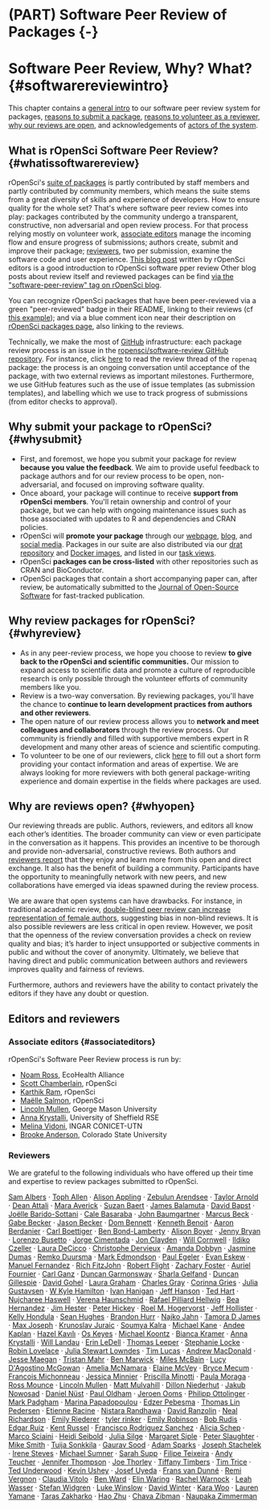 #  (PART) Software Peer Review of Packages {-}

# Software Peer Review, Why? What? {#softwarereviewintro}

<div class="summaryblock">
<p>This chapter contains a <a href="#whatissoftwarereview">general intro</a> to our software peer review system for packages, <a href="#whysubmit">reasons to submit a package</a>, <a href="#whyreview">reasons to volunteer as a reviewer</a>, <a href="#whyopen">why our reviews are open</a>, and acknowledgements of <a href="#editors-and-reviewers">actors of the system</a>.</p>
</div>

## What is rOpenSci Software Peer Review? {#whatissoftwarereview}

rOpenSci's [suite of packages](https://ropensci.org/packages/) is partly contributed by staff members and partly contributed by community members, which means the suite stems from a great diversity of skills and experience of developers. How to ensure quality for the whole set? That's where software peer review comes into play: packages contributed by the community undergo a transparent, constructive, non adversarial and open review process. For that process relying mostly on volunteer work, [associate editors](#associateditors) manage the incoming flow and ensure progress of submissions; authors create, submit and improve their package; [reviewers](#reviewers), two per submission, examine the software code and user experience. [This blog post](https://www.numfocus.org/blog/how-ropensci-uses-code-review-to-promote-reproducible-science/) written by rOpenSci editors is a good introduction to rOpenSci software pper review  Other blog posts about review itself and reviewed packages can be find [via the "software-peer-review" tag on rOpenSci blog](https://ropensci.org/tags/software-peer-review/).

You can recognize rOpenSci packages that have been peer-reviewed via a green "peer-reviewed" badge in their README, linking to their reviews (cf [this example](https://github.com/ropensci/restez#locally-query-genbank-)); and via a blue comment icon near their description on [rOpenSci packages page](https://ropensci.org/packages/), also linking to the reviews.

Technically, we make the most of [GitHub](https://github.com/) infrastructure: each package review process is an issue in the [ropensci/software-review GitHub repository](https://github.com/ropensci/software-review/). For instance, click [here](https://github.com/ropensci/software-review/issues/24) to read the review thread of the `ropenaq` package: the process is an ongoing conversation until acceptance of the package, with two external reviews as important milestones. Furthermore, we use GitHub features such as the use of issue templates (as submission templates), and labelling which we use to track progress of submissions (from editor checks to approval).

## Why submit your package to rOpenSci? {#whysubmit}

-   First, and foremost, we hope you submit your package for review **because you value the feedback**.  We aim to provide useful feedback to package authors and for our review process to be open, non-adversarial, and focused on improving software quality.
-   Once aboard, your package will continue to receive **support from rOpenSci members**.  You'll retain ownership and control of your package, but we can help with ongoing maintenance issues such as those associated with updates to R and dependencies and CRAN policies.
-   rOpenSci will **promote your package** through our [webpage](https://ropensci.org/packages/), [blog](https://ropensci.org/blog/), and [social media](https://twitter.com/ropensci).  Packages in our suite are also distributed via our [drat repository](http://packages.ropensci.org/) and [Docker images](https://hub.docker.com/r/rocker/ropensci/), and listed in our [task views](https://github.com/search?utf8=%E2%9C%93&q=user%3Aropensci+%22task+view%22&type=Repositories&ref=searchresults).
-   rOpenSci **packages can be cross-listed** with other repositories such as CRAN and BioConductor.
-   rOpenSci packages that contain a short accompanying paper can, after review, be automatically submitted to the [Journal of Open-Source Software](http://joss.theoj.org/) for fast-tracked publication.

## Why review packages for rOpenSci? {#whyreview}

-   As in any peer-review process, we hope you choose to review **to give back to the rOpenSci and scientific communities.**  Our mission to expand access to scientific data and promote a culture of reproducible research is only possible through the volunteer efforts of community members like you.
-   Review is a two-way conversation. By reviewing packages, you'll have the chance to **continue to learn development practices from authors and other reviewers**.
-   The open nature of our review process allows you to **network and meet colleagues and collaborators** through the review process. Our community is friendly and filled with supportive members expert in R development and many other areas of science and scientific computing.
-   To volunteer to be one of our reviewers, click [here](https://ropensci.org/onboarding/) to fill out a short form providing your contact information and areas of expertise. We are always looking for more reviewers with both general package-writing experience and domain expertise in the fields where packages are used.


## Why are reviews open? {#whyopen}

Our reviewing threads are public. Authors, reviewers, and editors all know each other’s identities. The broader community can view or even participate in the conversation as it happens. This provides an incentive to be thorough and provide non-adversarial, constructive reviews. Both authors and [reviewers report](https://ropensci.org/tags/reviewer/) that they enjoy and learn more from this open and direct exchange. It also has the benefit of building a community. Participants have the opportunity to meaningfully network with new peers, and new collaborations have emerged via ideas spawned during the review process.

We are aware that open systems can have drawbacks. For instance, in traditional academic review, [double-blind peer review can increase representation of female authors](https://www.sciencedirect.com/science/article/pii/S0169534707002704), suggesting bias in non-blind reviews. It is also possible reviewers are less critical in open review. However, we posit that the openness of the review conversation provides a check on review quality and bias; it’s harder to inject unsupported or subjective comments in public and without the cover of anonymity. Ultimately, we believe that having direct and public communication between authors and reviewers improves quality and fairness of reviews.

Furthermore, authors and reviewers have the ability to contact privately the editors if they have any doubt or question.


## Editors and reviewers

### Associate editors {#associateditors}

rOpenSci's Software Peer Review process is run by:

* [Noam Ross](https://github.com/noamross), EcoHealth Alliance
* [Scott Chamberlain](https://github.com/sckott), rOpenSci
* [Karthik Ram](https://github.com/karthik), rOpenSci
* [Maëlle Salmon](https://github.com/maelle), rOpenSci
* [Lincoln Mullen](https://github.com/lmullen), George Mason University
* [Anna Krystalli](https://github.com/annakrystalli), University of Sheffield RSE
* [Melina Vidoni](https://github.com/melvidoni), INGAR CONICET-UTN
* [Brooke Anderson](https://github.com/geanders), Colorado State University


### Reviewers

We are grateful to the following individuals who have offered up their time and expertise to review packages submitted to rOpenSci.

[Sam Albers](https://github.com/boshek) · [Toph Allen](https://github.com/toph-allen) · [Alison Appling](https://github.com/aappling-usgs) · [Zebulun Arendsee](https://github.com/arendsee) · [Taylor Arnold](https://github.com/statsmaths) · [Dean Attali](https://github.com/daattali) · [Mara Averick](https://github.com/batpigandme) · [Suzan Baert](https://github.com/suzanbaert) · [James Balamuta](https://github.com/coatless) · [David Bapst](https://github.com/dwbapst) · [Joëlle Barido-Sottani](https://github.com/bjoelle) · [Cale Basaraba](https://github.com/calebasaraba) · [John Baumgartner](https://github.com/johnbaums) · [Marcus Beck](https://github.com/fawda123) · [Gabe Becker](https://github.com/gmbecker) · [Jason Becker](https://github.com/jsonbecker) · [Dom Bennett](https://github.com/DomBennett) · [Kenneth Benoit](https://github.com/kbenoit) · [ Aaron Berdanier](https://github.com/berdaniera) · [Carl Boettiger](https://github.com/cboettig) · [Ben Bond-Lamberty](https://github.com/bpbond) · [Alison Boyer](https://github.com/alisonboyer) · [Jenny Bryan](https://github.com/jennybc) · [Lorenzo Busetto](https://github.com/lbusett) · [Jorge Cimentada](https://github.com/cimentadaj) · [Jon Clayden](https://github.com/jonclayden) · [Will Cornwell](https://github.com/wcornwell) · [Ildiko Czeller](https://github.com/czeildi) · [Laura DeCicco](https://github.com/ldecicco-usgs) · [Christophe Dervieux](https://github.com/cderv) · [Amanda Dobbyn](https://github.com/aedobbyn) · [Jasmine Dumas](https://github.com/jasdumas) · [Remko Duursma](https://github.com/RemkoDuursma) · [Mark Edmondson](https://github.com/MarkEdmondson1234) · [Paul Egeler](https://github.com/pegeler) · [Evan Eskew](https://github.com/eveskew) · [Manuel Fernandez](https://github.com/manuramon) · [Rich FitzJohn](https://github.com/richfitz) · [Robert Flight](https://github.com/rmflight) · [Zachary Foster](https://github.com/zachary-foster) · [Auriel Fournier](https://github.com/aurielfournier) · [Carl Ganz](https://github.com/carlganz) · [Duncan Garmonsway](https://github.com/nacnudus) · [Sharla Gelfand](https://github.com/sharlagelfand) · [Duncan Gillespie](https://github.com/dosgillespie) · [David Gohel](https://github.com/davidgohel) · [Laura Graham](https://github.com/laurajanegraham) · [Charles Gray](https://github.com/softloud) · [Corinna Gries](https://github.com/cgries) · [Julia Gustavsen](https://github.com/joolia) · [W Kyle Hamilton](https://github.com/kylehamilton) · [Ivan Hanigan](https://github.com/ivanhanigan) · [Jeff Hanson](https://github.com/jeffreyhanson) · [Ted Hart](https://github.com/emhart) · [Nujcharee Haswell](https://github.com/nujcharee) · [Verena Haunschmid](https://github.com/expectopatronum) · [Rafael Pilliard Hellwig](https://github.com/rtaph) · [Bea Hernandez](https://github.com/chucheria) · [Jim Hester](https://github.com/jimhester) · [Peter Hickey](https://github.com/PeteHaitch) · [Roel M. Hogervorst](https://github.com/rmhogervorst) · [Jeff Hollister](https://github.com/jhollist) · [Kelly Hondula](https://github.com/khondula ) · [Sean Hughes](https://github.com/seaaan) · [Brandon Hurr](https://github.com/bhive01) · [Najko Jahn](https://github.com/njahn82) · [Tamora D James](https://github.com/tdjames1) · [Max Joseph](https://github.com/mbjoseph) · [Krunoslav Juraic](https://github.com/kjuraic) · [Soumya Kalra](https://github.com/sokal1456) · [Michael Kane](https://github.com/kaneplusplus) · [Andee Kaplan](https://github.com/andeek) · [Hazel Kavılı](https://github.com/UniversalTourist) · [Os Keyes](https://github.com/Ironholds) · [Michael Koontz](https://github.com/mikoontz) · [Bianca Kramer](https://github.com/bmkramer) · [Anna Krystalli](https://github.com/annakrystalli) · [Will Landau](https://github.com/wlandau) · [Erin LeDell](https://github.com/ledell) · [Thomas Leeper](https://github.com/leeper) · [Stephanie Locke](https://github.com/stephlocke) · [Robin Lovelace](https://github.com/Robinlovelace) · [Julia Stewart Lowndes](https://github.com/jules32) · [Tim Lucas](https://github.com/timcdlucas) · [Andrew MacDonald](https://github.com/aammd) · [Jesse Maegan](https://github.com/kierisi) · [Tristan Mahr](https://github.com/tjmahr) · [Ben Marwick](https://github.com/benmarwick) · [Miles McBain](https://github.com/milesmcbain) · [Lucy D'Agostino McGowan](https://github.com/LucyMcGowan) · [Amelia McNamara](https://github.com/ameliamn) · [Elaine McVey](https://github.com/eamcvey) · [Bryce Mecum](https://github.com/amoeba) · [Francois Michonneau](https://github.com/fmichonneau) · [Jessica Minnier](https://github.com/jminnier) · [Priscilla Minotti](https://github.com/pmnatural) · [Paula Moraga](https://github.com/Paula-Moraga) · [Ross Mounce](https://github.com/rossmounce) · [Lincoln Mullen](https://github.com/lmullen) · [Matt Mulvahill](https://github.com/mmulvahill) · [Dillon Niederhut](https://github.com/deniederhut) · [Jakub Nowosad](https://github.com/Nowosad) · [Daniel Nüst](https://github.com/nuest) · [Paul Oldham](https://github.com/poldham) · [Jeroen Ooms](https://github.com/jeroen) · [Philipp Ottolinger](https://github.com/ottlngr) · [Mark Padgham](https://github.com/mpadge) · [Marina Papadopoulou](https://github.com/marinapapa) · [Edzer Pebesma](https://github.com/edzer) · [Thomas Lin Pedersen](https://github.com/thomasp85) · [Etienne Racine](https://github.com/etiennebr) · [Nistara Randhawa](https://github.com/nistara) · [David Ranzolin](https://github.com/daranzolin) · [Neal Richardson](https://github.com/nealrichardson) · [Emily Riederer](https://github.com/emilyriederer) · [tyler rinker](https://github.com/trinker) · [Emily Robinson](https://github.com/robinsones) · [Bob Rudis](https://github.com/hrbrmstr) · [Edgar Ruiz](https://github.com/edgararuiz) · [Kent Russel](https://github.com/timelyportfolio) · [Francisco Rodriguez Sanchez](https://github.com/Pakillo) · [Alicia Schep](https://github.com/AliciaSchep) · [Marco Sciaini](https://github.com/marcosci) · [Heidi Seibold](https://github.com/HeidiSeibold) · [Julia Silge](https://github.com/juliasilge) · [Margaret Siple](https://github.com/mcsiple) · [Peter Slaughter](https://github.com/gothub) · [Mike Smith](https://github.com/grimbough) · [Tuija Sonkkila](https://github.com/tts) · [Gaurav Sood](https://github.com/soodoku) · [Adam Sparks](https://github.com/adamhsparks) · [Joseph Stachelek](https://github.com/jsta) · [Irene Steves](https://github.com/isteves) · [Michael Sumner](https://github.com/mdsumner) · [Sarah Supp](https://github.com/sarahsupp) · [Filipe Teixeira](https://github.com/FilipeamTeixeira) · [Andy Teucher](https://github.com/ateucher) · [Jennifer Thompson](https://github.com/jenniferthompson) · [Joe Thorley](https://github.com/joethorley) · [Tiffany Timbers](https://github.com/ttimbers) · [Tim Trice](https://github.com/timtrice) · [Ted Underwood](https://github.com/tedunderwood) · [Kevin Ushey](https://github.com/kevinushey) · [Josef Uyeda](https://github.com/uyedaj) · [Frans van Dunné](https://github.com/FvD) · [Remi Vergnon](https://github.com/remsamp) · [Claudia Vitolo](https://github.com/cvitolo) · [Ben Ward](https://github.com/BenJWard) · [Elin Waring](https://github.com/elinw) · [Rachel Warnock](https://github.com/rachelwarnock) · [Leah Wasser](https://github.com/lwasser) · [Stefan Widgren](https://github.com/stewid) · [Luke Winslow](https://github.com/lawinslow) · [David Winter](https://github.com/dwinter) · [Kara Woo](https://github.com/karawoo) · [Lauren Yamane](https://github.com/layamane) · [Taras Zakharko](https://github.com/tzakharko) · [Hao Zhu](https://github.com/haozhu233) · [Chava Zibman](https://github.com/czibman) · [Naupaka Zimmerman](https://github.com/naupaka)
